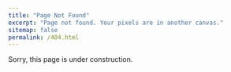 ```yaml
---
title: "Page Not Found"
excerpt: "Page not found. Your pixels are in another canvas."
sitemap: false
permalink: /404.html
---
```


Sorry, this page is under construction.
